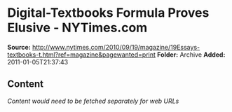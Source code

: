# Digital-Textbooks Formula Proves Elusive - NYTimes.com

**Source:** http://www.nytimes.com/2010/09/19/magazine/19Essays-textbooks-t.html?ref=magazine&pagewanted=print
**Folder:** Archive
**Added:** 2011-01-05T21:37:43




## Content
*Content would need to be fetched separately for web URLs*
